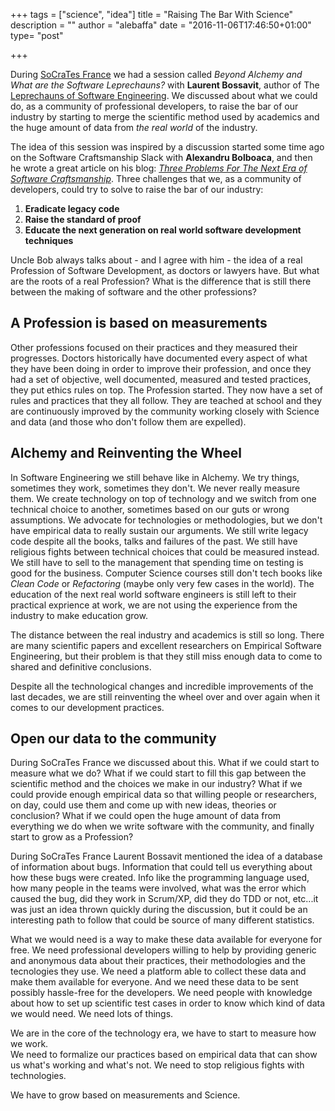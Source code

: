 +++
tags = ["science", "idea"]
title = "Raising The Bar With Science"
description = ""
author = "alebaffa"
date = "2016-11-06T17:46:50+01:00"
type= "post"

+++

During [SoCraTes France](https://socrates-fr.github.io/) we had a session called _Beyond Alchemy and What are the Software Leprechauns?_ with **Laurent Bossavit**, author of The [Leprechauns of Software Engineering](https://leanpub.com/leprechauns). We discussed about what we could do, as a community of professional developers, to raise the bar of our industry by starting to merge the scientific method used by academics and the huge amount of data from _the real world_ of the industry. 

The idea of this session was inspired by a discussion started some time ago on the Software Craftsmanship Slack with **Alexandru Bolboaca**, and then he wrote a great article on his blog: [_Three Problems For The Next Era of Software Craftsmanship_](http://www.alexbolboaca.ro/articles/three-problems-for-the-next-era-of-software-craftsmanship). Three challenges that we, as a community of developers, could try to solve to raise the bar of our industry: 
1. **Eradicate legacy code**
2. **Raise the standard of proof**
3. **Educate the next generation on real world software development techniques**

Uncle Bob always talks about - and I agree with him - the idea of a real Profession of Software Development, as doctors or lawyers have. But what are the roots of a real Profession? What is the difference that is still there between the making of software and the other professions?

## A Profession is based on measurements
Other professions focused on their practices and they measured their progresses. Doctors historically have documented every aspect of what they have been doing in order to improve their profession, and once they had a set of objective, well documented, measured and tested practices, they put ethics rules on top. The Profession started. They now have a set of rules and practices that they all follow. They are teached at school and they are continuously improved by the community working closely with Science and data (and those who don't follow them are expelled).   

## Alchemy and Reinventing the Wheel
In Software Engineering we still behave like in Alchemy. We try things, sometimes they work, sometimes they don't. We never really measure them. We create technology on top of technology and we switch from one technical choice to another, sometimes based on our guts or wrong assumptions. We advocate for technologies or methodologies, but we don't have empirical data to really sustain our arguments. We still write legacy code despite all the books, talks and failures of the past. We still have religious fights between technical choices that could be measured instead. We still have to sell to the management that spending time on testing is good for the business. Computer Science courses still don't tech books like _Clean Code_ or _Refactoring_ (maybe only very few cases in the world). The education of the next real world software engineers is still left to their practical exprience at work, we are not using the experience from the industry to make education grow.

The distance between the real industry and academics is still so long. There are many scientific papers and excellent researchers on Empirical Software Engineering, but their problem is that they still miss enough data to come to shared and definitive conclusions. 

Despite all the technological changes and incredible improvements of the last decades, we are still reinventing the wheel over and over again when it comes to our development practices. 

## Open our data to the community
During SoCraTes France we discussed about this.
What if we could start to measure what we do? What if we could start to fill this gap between the scientific method and the choices we make in our industry? What if we could provide enough empirical data so that willing people or researchers, on day, could use them and come up with new ideas, theories or conclusion? What if we could open the huge amount of data from everything we do when we write software with the community, and finally start to grow as a Profession? 

During SoCraTes France Laurent Bossavit mentioned the idea of a database of information about bugs. Information that could tell us everything about how these bugs were created. Info like the programming language used, how many people in the teams were involved, what was the error which caused the bug, did they work in Scrum/XP, did they do TDD or not, etc...it was just an idea thrown quickly during the discussion, but it could be an interesting path to follow that could be source of many different statistics.

What we would need is a way to make these data available for everyone for free. We need professional developers willing to help by providing generic and anonymous data about their practices, their methodologies and the tecnologies they use. We need a platform able to collect these data and make them available for everyone. And we need these data to be sent possibly hassle-free for the developers. We need people with knowledge about how to set up scientific test cases in order to know which kind of data we would need. We need lots of things.

We are in the core of the technology era, we have to start to measure how we work.    
We need to formalize our practices based on empirical data that can show us what's working and what's not. We need to stop religious fights with technologies. 

We have to grow based on measurements and Science.